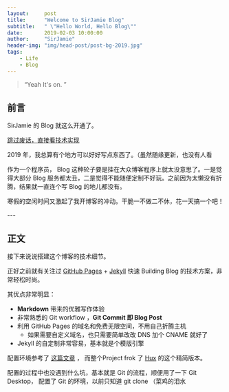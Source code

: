 ```yaml
---
layout:     post
title:      "Welcome to SirJamie Blog"
subtitle:   " \"Hello World, Hello Blog\""
date:       2019-02-03 10:00:00
author:     "SirJamie"
header-img: "img/head-post/post-bg-2019.jpg"
tags:
    - Life
    - Blog
---
```


> “Yeah It's on. ”


## 前言

SirJamie 的 Blog 就这么开通了。

[跳过废话，直接看技术实现 ](#build)



2019 年，我总算有个地方可以好好写点东西了。（虽然随缘更新，也没有人看


作为一个程序员， Blog 这种轮子要是挂在大众博客程序上就太没意思了。一是觉得大部分 Blog 服务都太丑，二是觉得不能随便定制不好玩。之前因为太懒没有折腾，结果就一直连个写 Blog 的地儿都没有。

寒假的空闲时间又激起了我开博客的冲动。干脆一不做二不休，花一天搞一个吧！


<p id = "build"></p>
---

## 正文

接下来说说搭建这个博客的技术细节。  

正好之前就有关注过 [GitHub Pages](https://pages.github.com/) + [Jekyll](http://jekyllrb.com/) 快速 Building Blog 的技术方案，非常轻松时尚。

其优点非常明显：

* **Markdown** 带来的优雅写作体验
* 非常熟悉的 Git workflow ，**Git Commit 即 Blog Post**
* 利用 GitHub Pages 的域名和免费无限空间，不用自己折腾主机
	* 如果需要自定义域名，也只需要简单改改 DNS 加个 CNAME 就好了
* Jekyll 的自定制非常容易，基本就是个模版引擎


配置环境参考了 [这篇文章](https://github.com/qiubaiying/qiubaiying.github.io/wiki/%E5%8D%9A%E5%AE%A2%E6%90%AD%E5%BB%BA%E8%AF%A6%E7%BB%86%E6%95%99%E7%A8%8B) ， 而整个Project frok 了 [Hux](https://github.com/Huxpro/huxblog-boilerplate) 的这个精简版本。

配置的过程中也没遇到什么坑，基本就是 Git 的流程，顺便用了一下 Git Desktop， 配置了 Git 的环境，以前只知道 git clone （菜鸡的泪水